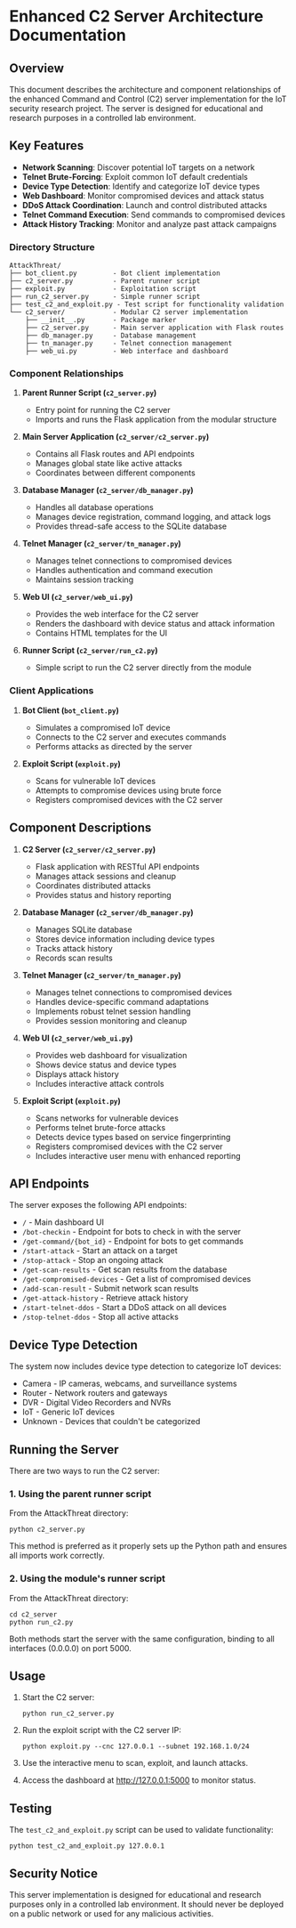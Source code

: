 # Enhanced C2 Server Architecture Documentation

## Overview

This document describes the architecture and component relationships of the enhanced Command and Control (C2) server implementation for the IoT security research project. The server is designed for educational and research purposes in a controlled lab environment.

## Key Features

- **Network Scanning**: Discover potential IoT targets on a network
- **Telnet Brute-Forcing**: Exploit common IoT default credentials
- **Device Type Detection**: Identify and categorize IoT device types
- **Web Dashboard**: Monitor compromised devices and attack status
- **DDoS Attack Coordination**: Launch and control distributed attacks
- **Telnet Command Execution**: Send commands to compromised devices
- **Attack History Tracking**: Monitor and analyze past attack campaigns

### Directory Structure

```
AttackThreat/
├── bot_client.py         - Bot client implementation
├── c2_server.py          - Parent runner script 
├── exploit.py            - Exploitation script
├── run_c2_server.py      - Simple runner script
├── test_c2_and_exploit.py - Test script for functionality validation
└── c2_server/            - Modular C2 server implementation
    ├── __init__.py       - Package marker
    ├── c2_server.py      - Main server application with Flask routes
    ├── db_manager.py     - Database management
    ├── tn_manager.py     - Telnet connection management
    ├── web_ui.py         - Web interface and dashboard
```

### Component Relationships

1. **Parent Runner Script (`c2_server.py`)**
   - Entry point for running the C2 server
   - Imports and runs the Flask application from the modular structure

2. **Main Server Application (`c2_server/c2_server.py`)**
   - Contains all Flask routes and API endpoints
   - Manages global state like active attacks
   - Coordinates between different components

3. **Database Manager (`c2_server/db_manager.py`)**
   - Handles all database operations
   - Manages device registration, command logging, and attack logs
   - Provides thread-safe access to the SQLite database

4. **Telnet Manager (`c2_server/tn_manager.py`)**
   - Manages telnet connections to compromised devices
   - Handles authentication and command execution
   - Maintains session tracking

5. **Web UI (`c2_server/web_ui.py`)**
   - Provides the web interface for the C2 server
   - Renders the dashboard with device status and attack information
   - Contains HTML templates for the UI

6. **Runner Script (`c2_server/run_c2.py`)**
   - Simple script to run the C2 server directly from the module

### Client Applications

1. **Bot Client (`bot_client.py`)**
   - Simulates a compromised IoT device
   - Connects to the C2 server and executes commands
   - Performs attacks as directed by the server

2. **Exploit Script (`exploit.py`)**
   - Scans for vulnerable IoT devices
   - Attempts to compromise devices using brute force
   - Registers compromised devices with the C2 server

## Component Descriptions

1. **C2 Server (`c2_server/c2_server.py`)**
   - Flask application with RESTful API endpoints
   - Manages attack sessions and cleanup
   - Coordinates distributed attacks
   - Provides status and history reporting

2. **Database Manager (`c2_server/db_manager.py`)**
   - Manages SQLite database
   - Stores device information including device types
   - Tracks attack history
   - Records scan results

3. **Telnet Manager (`c2_server/tn_manager.py`)**
   - Manages telnet connections to compromised devices
   - Handles device-specific command adaptations
   - Implements robust telnet session handling
   - Provides session monitoring and cleanup

4. **Web UI (`c2_server/web_ui.py`)**
   - Provides web dashboard for visualization
   - Shows device status and device types
   - Displays attack history
   - Includes interactive attack controls

5. **Exploit Script (`exploit.py`)**
   - Scans networks for vulnerable devices
   - Performs telnet brute-force attacks
   - Detects device types based on service fingerprinting
   - Registers compromised devices with the C2 server
   - Includes interactive user menu with enhanced reporting

## API Endpoints

The server exposes the following API endpoints:

- `/` - Main dashboard UI
- `/bot-checkin` - Endpoint for bots to check in with the server
- `/get-command/{bot_id}` - Endpoint for bots to get commands
- `/start-attack` - Start an attack on a target
- `/stop-attack` - Stop an ongoing attack
- `/get-scan-results` - Get scan results from the database
- `/get-compromised-devices` - Get a list of compromised devices
- `/add-scan-result` - Submit network scan results
- `/get-attack-history` - Retrieve attack history
- `/start-telnet-ddos` - Start a DDoS attack on all devices
- `/stop-telnet-ddos` - Stop all active attacks

## Device Type Detection

The system now includes device type detection to categorize IoT devices:
- Camera - IP cameras, webcams, and surveillance systems
- Router - Network routers and gateways
- DVR - Digital Video Recorders and NVRs
- IoT - Generic IoT devices
- Unknown - Devices that couldn't be categorized

## Running the Server

There are two ways to run the C2 server:

### 1. Using the parent runner script

From the AttackThreat directory:
```
python c2_server.py
```

This method is preferred as it properly sets up the Python path and ensures all imports work correctly.

### 2. Using the module's runner script

From the AttackThreat directory:
```
cd c2_server
python run_c2.py
```

Both methods start the server with the same configuration, binding to all interfaces (0.0.0.0) on port 5000.

## Usage

1. Start the C2 server:
   ```
   python run_c2_server.py
   ```

2. Run the exploit script with the C2 server IP:
   ```
   python exploit.py --cnc 127.0.0.1 --subnet 192.168.1.0/24
   ```

3. Use the interactive menu to scan, exploit, and launch attacks.

4. Access the dashboard at http://127.0.0.1:5000 to monitor status.

## Testing

The `test_c2_and_exploit.py` script can be used to validate functionality:
```
python test_c2_and_exploit.py 127.0.0.1
```

## Security Notice

This server implementation is designed for educational and research purposes only in a controlled lab environment. It should never be deployed on a public network or used for any malicious activities.
